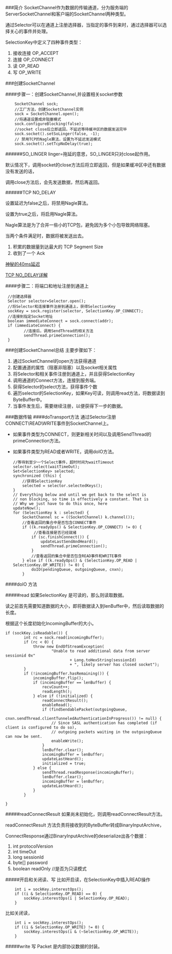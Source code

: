 ###简介
SocketChannel作为数据的传输通道，分为服务端的ServerSocketChannel和客户端的SocketChannel两种类型。

通过Selector可以在通道上注册选择器，当指定的事件到来时，通过选择器可以选择关心的事件并处理。

SelectionKey中定义了四种事件类型：

1.	接收连接 OP_ACCEPT 
2.	连接 OP_CONNECT
3.	读 OP_READ
4.	写 OP_WRITE


###创建SocketChannel

####步骤一：创建SocketChannel,并设置相关socket参数

		SocketChannel sock;
		//工厂方法，创建SocketChannel实例
        sock = SocketChannel.open();
        //将通道设置成非阻塞模式
        sock.configureBlocking(false);
        //socket close后立即返回，不延迟等待缓冲区的数据发送完毕
        sock.socket().setSoLinger(false, -1);
        // 禁用TCP的Nagle算法，设置为不延迟发送模式
        sock.socket().setTcpNoDelay(true);
        
######SO_LINGER
linger=拖延的意思，SO_LINGER只对close起作用。

默认情况下，调用socket的close方法后将立即返回，但是如果缓冲区中还有数据没有发送的话，

调用close方法后，会先发送数据，然后再返回。

######TCP NO_DELAY

设置延迟为false之后，将禁用Nagle算法。

设置为true之后，将启用Nagle算法。

Nagle算法是为了合并一些小的TCP包，避免因为多个小包导致网络阻塞。

当两个条件满足时，数据将被发送出去。

1.	积累的数据量到达最大的 TCP Segment Size
2.	收到了一个 Ack

[神秘的40ms延迟](http://jerrypeng.me/2013/08/mythical-40ms-delay-and-tcp-nodelay/)

[TCP NO_DELAY详解](http://bbs.chinaunix.net/thread-3767363-1-1.html)

####步骤二：将端口和地址注册到通道上

	 //创建选择器
	 Selector selector=Selector.open();
	 //将Selector和连接事件注册到通道上，获得SelectionKey
	 sockKey = sock.register(selector, SelectionKey.OP_CONNECT);
	 //连接到指定Socket地址
     boolean immediateConnect = sock.connect(addr);
     if (immediateConnect) {
     		//连接后，调用SendThread的相关方法
            sendThread.primeConnection();
     }
     
###创建SocketChannel总结
主要步骤如下：

1.	通过SocketChannel的open方法获得通道
2.	配置通道的属性（阻塞非阻塞）以及socket相关属性
3.	将Selector和相关事件注册到通道上，并且获得SelectionKey
5.	调用通道的Connect方法，连接到服务端。
6.	获得Selector的select方法，获得事件个数
7.	遍历selector的SelectionKey，如果Key可读，则调用read方法，将数据读到ByteBuffer中。
8.	当事件发生后，需要继续注册，以便获得下一步的数据。


###数据传输
####doTransport方法
通过Selector注册CONNECT\READ\WRITE事件到SocketChannel上。

*	如果事件类型为CONNECT，则更新相关时间以及调用SendThread的primeConnection方法。
*	如果事件类型为READ或者WRITE，调用doIO方法。

		//等待到至少一个Select事件，超时时间为waitTimeout
 		selector.select(waitTimeOut);
        Set<SelectionKey> selected;
        synchronized (this) {
        	//获得SelectionKey
            selected = selector.selectedKeys();
        }
        // Everything below and until we get back to the select is
        // non blocking, so time is effectively a constant. That is
        // Why we just have to do this once, here
        updateNow();
        for (SelectionKey k : selected) {
            SocketChannel sc = ((SocketChannel) k.channel());
            //查看返回的集合中是否包含CONNECT事件
            if ((k.readyOps() & SelectionKey.OP_CONNECT) != 0) {
            	 //查看连接是否已经就绪
                if (sc.finishConnect()) {
                    updateLastSendAndHeard();
                    sendThread.primeConnection();
                }
                //查看返回的集合中是否包含READ事件和WRITE事件
            } else if ((k.readyOps() & (SelectionKey.OP_READ | SelectionKey.OP_WRITE)) != 0) {
                doIO(pendingQueue, outgoingQueue, cnxn);
            }
        

####doIO 方法
 
#####read
如果SelectionKey 是可读的，那么则读取数据。

读之前首先需要知道数据的大小，即将数据读入到lenBuffer中，然后读取数据的长度。

根据这个长度初始化IncomingBuffer的大小。


	if (sockKey.isReadable()) {
            int rc = sock.read(incomingBuffer);
            if (rc < 0) {
                throw new EndOfStreamException(
                        "Unable to read additional data from server sessionid 0x"
                                + Long.toHexString(sessionId)
                                + ", likely server has closed socket");
            }
            if (!incomingBuffer.hasRemaining()) {
                incomingBuffer.flip();
                if (incomingBuffer == lenBuffer) {
                    recvCount++;
                    readLength();
                } else if (!initialized) {
                    readConnectResult();
                    enableRead();
                    if (findSendablePacket(outgoingQueue,
                            cnxn.sendThread.clientTunneledAuthenticationInProgress()) != null) {
                        // Since SASL authentication has completed (if client is configured to do so),
                        // outgoing packets waiting in the outgoingQueue can now be sent.
                        enableWrite();
                    }
                    lenBuffer.clear();
                    incomingBuffer = lenBuffer;
                    updateLastHeard();
                    initialized = true;
                } else {
                    sendThread.readResponse(incomingBuffer);
                    lenBuffer.clear();
                    incomingBuffer = lenBuffer;
                    updateLastHeard();
                }
            }
         
    }    

#####readConnectResult
如果尚未初始化，则调用readConnectResult方法。

readConnectResult 方法负责将接收到的ByteBuffer转成BinaryInputArchive，

ConnectResponse通过BinaryInputArchive的deserialize出各个数据：

1.	int protocolVersion
2.	int timeOut
3.	long sessionId
4.	byte[] password
5.	boolean readOnly //是否为只读模式

#####开启和关闭读、写
比如开启读，在SelectionKey中插入READ操作

        int i = sockKey.interestOps();
        if ((i & SelectionKey.OP_READ) == 0) {
            sockKey.interestOps(i | SelectionKey.OP_READ);
        }

比如关闭读，

        int i = sockKey.interestOps();
        if ((i & SelectionKey.OP_WRITE) != 0) {
            sockKey.interestOps(i & (~SelectionKey.OP_WRITE));
        }

#####write 写
Packet 是内部协议数据的封装。

